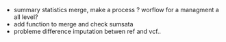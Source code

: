* summary statistics merge, make a process ? worflow for a managment a all level? 
* add function to merge and check sumsata
* probleme difference imputation betwen ref and vcf..

